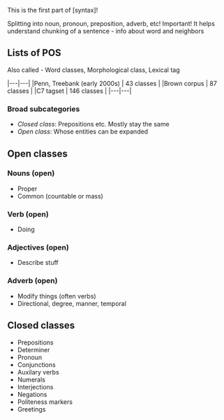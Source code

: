 
This is the first part of [syntax]!

Splitting into noun, pronoun, preposition, adverb, etc!
Important! It helps understand chunking of a sentence - info about word and neighbors

## Lists of POS

Also called - Word classes, Morphological class, Lexical tag

|---|---|
|Penn, Treebank (early 2000s) | 43 classes |
|Brown corpus | 87 classes |
|C7 tagset | 146 classes |
|---|---|

### Broad subcategories

- *Closed class*: Prepositions etc. Mostly stay the same
- *Open class*: Whose entities can be expanded


## Open classes

### Nouns (open)

- Proper
- Common (countable or mass)

### Verb (open)

- Doing

### Adjectives (open)

- Describe stuff

### Adverb (open)

- Modify things (often verbs)
- Directional, degree, manner, temporal

## Closed classes

- Prepositions
- Determiner
- Pronoun
- Conjunctions
- Auxilary verbs
- Numerals
- Interjections
- Negations
- Politeness markers
- Greetings
